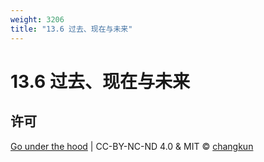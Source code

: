 ```yaml
---
weight: 3206
title: "13.6 过去、现在与未来"
---
```


# 13.6 过去、现在与未来

## 许可

[Go under the hood](https://github.com/changkun/go-under-the-hood) | CC-BY-NC-ND 4.0 & MIT &copy; [changkun](https://changkun.de)